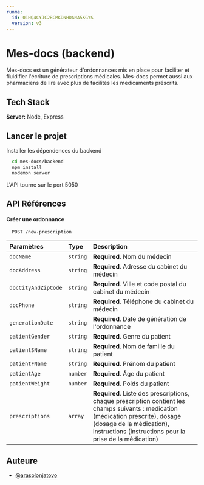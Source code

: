 ```yaml
---
runme:
  id: 01HQ4CYJC2BCMKDNHDANA5KGYS
  version: v3
---
```


# Mes-docs (backend)

Mes-docs est un générateur d'ordonnances mis en place pour faciliter et fluidifier l'écriture de prescriptions médicales. Mes-docs permet aussi aux pharmaciens de lire avec plus de facilités les medicaments préscrits.

## Tech Stack

**Server:** Node, Express

## Lancer le projet

Installer les dépendences du backend

```bash {"id":"01HQ49MNVPJ78M11GDF5NAPBGH"}
  cd mes-docs/backend
  npm install
  nodemon server
```

L'API tourne sur le port 5050

## API Références

#### Créer une ordonnance

```http {"id":"01HQ49MNVPJ78M11GDF5NPSCYW"}
  POST /new-prescription
```

| Paramètres | Type     | Description                |
| :-------- | :------- | :------------------------- |
| `docName` | `string` | **Required**. Nom du médecin |
| `docAddress` | `string` | **Required**. Adresse du cabinet du médecin |
| `docCityAndZipCode` | `string` | **Required**. Ville et code postal du cabinet du médecin |
| `docPhone` | `string` | **Required**. Téléphone du cabinet du médecin |
| `generationDate` | `string` | **Required**. Date de génération de l'ordonnance |
| `patientGender` | `string` | **Required**. Genre du patient |
| `patientSName` | `string` | **Required**. Nom de famille du patient |
| `patientFName` | `string` | **Required**. Prénom du patient|
| `patientAge` | `number` | **Required**. Âge du patient |
| `patientWeight` | `number` | **Required**. Poids du patient |
| `prescriptions` | `array` | **Required**. Liste des prescriptions, chaque prescription contient les champs suivants : medication (médication prescrite), dosage (dosage de la médication), instructions (instructions pour la prise de la médication) |

## Auteure

- [@arasolonjatovo](https://www.github.com/arasolonjatovo)

